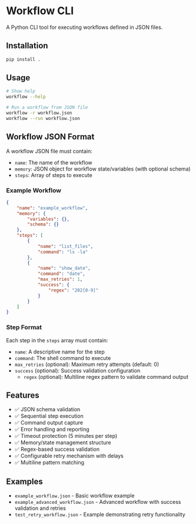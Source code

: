 # Workflow CLI

A Python CLI tool for executing workflows defined in JSON files.

## Installation

```bash
pip install .
```

## Usage

```bash
# Show help
workflow --help

# Run a workflow from JSON file
workflow -r workflow.json
workflow --run workflow.json
```

## Workflow JSON Format

A workflow JSON file must contain:

- `name`: The name of the workflow
- `memory`: JSON object for workflow state/variables (with optional schema)
- `steps`: Array of steps to execute

### Example Workflow

```json
{
    "name": "example_workflow",
    "memory": {
        "variables": {},
        "schema": {}
    },
    "steps": [
        {
            "name": "list_files",
            "command": "ls -la"
        },
        {
            "name": "show_date",
            "command": "date",
            "max_retries": 1,
            "success": {
                "regex": "202[0-9]"
            }
        }
    ]
}
```

### Step Format

Each step in the `steps` array must contain:

- `name`: A descriptive name for the step
- `command`: The shell command to execute
- `max_retries` (optional): Maximum retry attempts (default: 0)
- `success` (optional): Success validation configuration
  - `regex` (optional): Multiline regex pattern to validate command output

## Features

- ✅ JSON schema validation
- ✅ Sequential step execution
- ✅ Command output capture
- ✅ Error handling and reporting
- ✅ Timeout protection (5 minutes per step)
- ✅ Memory/state management structure
- ✅ Regex-based success validation
- ✅ Configurable retry mechanism with delays
- ✅ Multiline pattern matching

## Examples

- `example_workflow.json` - Basic workflow example
- `example_advanced_workflow.json` - Advanced workflow with success validation and retries
- `test_retry_workflow.json` - Example demonstrating retry functionality